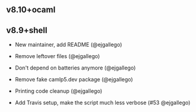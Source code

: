 v8.10+ocaml
----------

v8.9+shell
----------

- New maintainer, add README (@ejgallego)

- Remove leftover files (@ejgallego)

- Don't depend on batteries anymore (@ejgallego)

- Remove fake camlp5.dev package (@ejgallego)

- Printing code cleanup (@ejgallego)

- Add Travis setup, make the script much less verbose (#53 @ejgallego)
